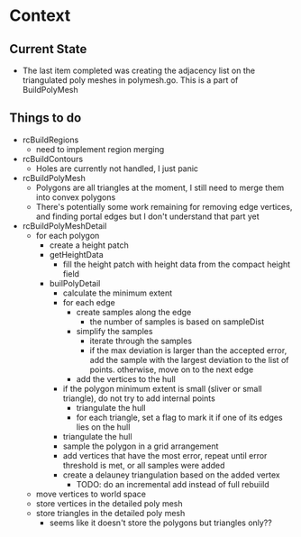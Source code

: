# Context

## Current State

- The last item completed was creating the adjacency list on the triangulated poly meshes in polymesh.go. This is a part of BuildPolyMesh

## Things to do

- rcBuildRegions
  - need to implement region merging
- rcBuildContours
  - Holes are currently not handled, I just panic
- rcBuildPolyMesh
  - Polygons are all triangles at the moment, I still need to merge them into convex polygons
  - There's potentially some work remaining for removing edge vertices, and finding portal edges but I don't understand that part yet
- rcBuildPolyMeshDetail
  - for each polygon
    - create a height patch
    - getHeightData
      - fill the height patch with height data from the compact height field
    - builPolyDetail
      - calculate the minimum extent
      - for each edge
        - create samples along the edge
          - the number of samples is based on sampleDist
        - simplify the samples
          - iterate through the samples
          - if the max deviation is larger than the accepted error, add the sample with the largest deviation to the list of points. otherwise, move on to the next edge
        - add the vertices to the hull
      - if the polygon minimum extent is small (sliver or small triangle), do not try to add internal points
        - triangulate the hull
        - for each triangle, set a flag to mark it if one of its edges lies on the hull
      - triangulate the hull
      - sample the polygon in a grid arrangement
      - add vertices that have the most error, repeat until error threshold is met, or all samples were added
      - create a delauney triangulation based on the added vertex
        - TODO: do an incremental add instead of full rebuiild
  - move vertices to world space
  - store vertices in the detailed poly mesh
  - store triangles in the detailed poly mesh
    - seems like it doesn't store the polygons but triangles only??

